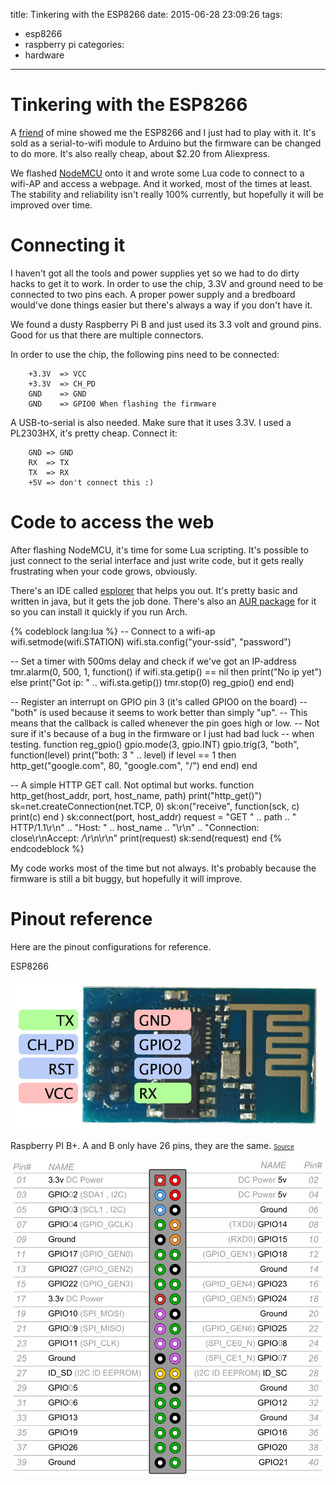 title: Tinkering with the ESP8266
date: 2015-06-28 23:09:26
tags:
- esp8266
- raspberry pi
categories:
- hardware
---
# Tinkering with the ESP8266
A [friend](http://memset.io/) of mine showed me the ESP8266 and I just had to play with it. It's sold as a serial-to-wifi module to Arduino but the firmware can be changed to do more. It's also really cheap, about $2.20 from Aliexpress.

We flashed [NodeMCU](https://github.com/nodemcu/nodemcu-firmware.git) onto it and wrote some Lua code to connect to a wifi-AP and access a webpage. And it worked, most of the times at least. The stability and reliability isn't really 100% currently, but hopefully it will be improved over time.

# Connecting it
I haven't got all the tools and power supplies yet so we had to do dirty hacks to get it to work. In order to use the chip, 3.3V and ground need to be connected to two pins each. A proper power supply and a bredboard would've done things easier but there's always a way if you don't have it.

We found a dusty Raspberry Pi B and just used its 3.3 volt and ground pins. Good for us that there are multiple connectors.

In order to use the chip, the following pins need to be connected:

        +3.3V  => VCC
        +3.3V  => CH_PD
        GND    => GND
        GND    => GPIO0 When flashing the firmware

A USB-to-serial is also needed. Make sure that it uses 3.3V. I used a PL2303HX, it's pretty cheap. Connect it:

        GND => GND
        RX  => TX
        TX  => RX
        +5V => don't connect this :)

# Code to access the web
After flashing NodeMCU, it's time for some Lua scripting. It's possible to just connect to the serial interface and just write code, but it gets really frustrating when your code grows, obviously. 

There's an IDE called [esplorer](https://github.com/4refr0nt/ESPlorer) that helps you out. It's pretty basic and written in java, but it gets the job done. There's also an [AUR package](https://aur.archlinux.org/packages/esplorer/) for it so you can install it quickly if you run Arch.

{% codeblock lang:lua %}
-- Connect to a wifi-ap
wifi.setmode(wifi.STATION)
wifi.sta.config("your-ssid", "password")

-- Set a timer with 500ms delay and check if we've got an IP-address
tmr.alarm(0, 500, 1, function()
    if wifi.sta.getip() == nil then
        print("No ip yet")
    else
        print("Got ip: " .. wifi.sta.getip())
        tmr.stop(0)
        reg_gpio()
    end
end)

-- Register an interrupt on GPIO pin 3 (it's called GPIO0 on the board)
-- "both" is used because it seems to work better than simply "up". 
-- This means that the callback is called whenever the pin goes high or low.
-- Not sure if it's because of a bug in the firmware or I just had bad luck
-- when testing.
function reg_gpio()
gpio.mode(3, gpio.INT)
gpio.trig(3, "both", function(level)
        print("both: 3  " .. level)
        if level == 1 then
            http_get("google.com", 80, "google.com", "/")
        end
    end)
end

-- A simple HTTP GET call. Not optimal but works.
function http_get(host_addr, port, host_name, path)
    print("http_get()")
    sk=net.createConnection(net.TCP, 0)
    sk:on("receive", function(sck, c) print(c) end )
    sk:connect(port, host_addr)
    request = "GET " .. path .. " HTTP/1.1\r\n" ..
    "Host: " .. host_name .. "\r\n" ..
    "Connection: close\r\nAccept: */*\r\n\r\n"
    print(request)
    sk:send(request)
end
{% endcodeblock %}

My code works most of the time but not always. It's probably because the firmware is still a bit buggy, but hopefully it will improve.

# Pinout reference
Here are the pinout configurations for reference.

ESP8266

![Pinout configuration of ESP8266](/images/Tinkering-with-the-ESP8266_wifi.jpg)

Raspberry PI B+. A and B only have 26 pins, they are the same. <small><small>[Source](http://www.element14.com/community/community/raspberry-pi/raspberry-pi-bplus/blog/2014/12/05/minecraft-on-the-raspberry-pi-model-a)

![Pinout configuration of ESP8266](/images/Tinkering-with-the-ESP8266_raspi.png)
